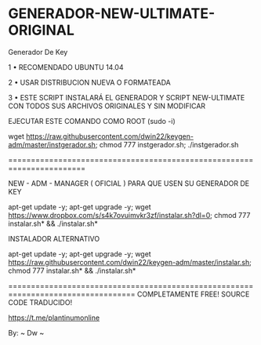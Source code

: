 # GENERADOR-NEW-ULTIMATE-ORIGINAL

Generador De Key

1 • RECOMENDADO UBUNTU 14.04

2 • USAR DISTRIBUCION NUEVA O FORMATEADA

3 • ESTE SCRIPT INSTALARÁ EL GENERADOR Y SCRIPT NEW-ULTIMATE CON TODOS SUS ARCHIVOS ORIGINALES Y SIN MODIFICAR

EJECUTAR ESTE COMANDO COMO ROOT (sudo -i)

wget https://raw.githubusercontent.com/dwin22/keygen-adm/master/instgerador.sh; chmod 777 instgerador.sh; ./instgerador.sh

=======================================================================

NEW - ADM - MANAGER ( OFICIAL ) PARA QUE USEN SU GENERADOR DE KEY

apt-get update -y; apt-get upgrade -y; wget https://www.dropbox.com/s/s4k7ovuimvkr3zf/instalar.sh?dl=0; chmod 777 instalar.sh* && ./instalar.sh*

INSTALADOR ALTERNATIVO

apt-get update -y; apt-get upgrade -y; wget https://raw.githubusercontent.com/dwin22/keygen-adm/master/instalar.sh; chmod 777 instalar.sh* && ./instalar.sh*

==================================================================================
COMPLETAMENTE FREE! SOURCE CODE TRADUCIDO!

https://t.me/plantinumonline

By: ~ Dw ~

